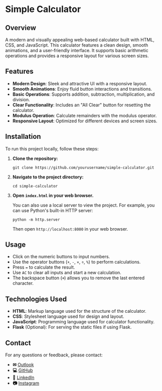 <!DOCTYPE html>
<html lang="en">
<head>
    <meta charset="UTF-8">
    <meta name="viewport" content="width=device-width, initial-scale=1.0">
    <title>README - Simple Calculator</title>
</head>
<body>
    <div class="container">
        <h1>Simple Calculator</h1>
        <div class="section">
            <h2>Overview</h2>
            <p>A modern and visually appealing web-based calculator built with HTML, CSS, and JavaScript. This calculator features a clean design, smooth animations, and a user-friendly interface. It supports basic arithmetic operations and provides a responsive layout for various screen sizes.</p>
        </div>
        <div class="section">
            <h2>Features</h2>
            <ul>
                <li><strong>Modern Design</strong>: Sleek and attractive UI with a responsive layout.</li>
                <li><strong>Smooth Animations</strong>: Enjoy fluid button interactions and transitions.</li>
                <li><strong>Basic Operations</strong>: Supports addition, subtraction, multiplication, and division.</li>
                <li><strong>Clear Functionality</strong>: Includes an "All Clear" button for resetting the calculator.</li>
                <li><strong>Modulus Operation</strong>: Calculate remainders with the modulus operator.</li>
                <li><strong>Responsive Layout</strong>: Optimized for different devices and screen sizes.</li>
            </ul>
        </div>
        <div class="section">
            <h2>Installation</h2>
            <p>To run this project locally, follow these steps:</p>
            <ol>
                <li><strong>Clone the repository:</strong></li>
                <pre><code>git clone https://github.com/yourusername/simple-calculator.git</code></pre>
                <li><strong>Navigate to the project directory:</strong></li>
                <pre><code>cd simple-calculator</code></pre>
                <li><strong>Open <code>index.html</code> in your web browser.</strong></li>
                <p>You can also use a local server to view the project. For example, you can use Python's built-in HTTP server:</p>
                <pre><code>python -m http.server</code></pre>
                <p>Then open <code>http://localhost:8000</code> in your web browser.</p>
            </ol>
        </div>
        <div class="section">
            <h2>Usage</h2>
            <ul>
                <li>Click on the numeric buttons to input numbers.</li>
                <li>Use the operator buttons (<code>+</code>, <code>-</code>, <code>×</code>, <code>÷</code>, <code>%</code>) to perform calculations.</li>
                <li>Press <code>=</code> to calculate the result.</li>
                <li>Use <code>AC</code> to clear all inputs and start a new calculation.</li>
                <li>The backspace button (<code>⌫</code>) allows you to remove the last entered character.</li>
            </ul>
        </div>
        <div class="section">
            <h2>Technologies Used</h2>
            <ul>
                <li><strong>HTML</strong>: Markup language used for the structure of the calculator.</li>
                <li><strong>CSS</strong>: Stylesheet language used for design and layout.</li>
                <li><strong>JavaScript</strong>: Programming language used for calculator functionality.</li>
                <li><strong>Flask</strong> (Optional): For serving the static files if using Flask.</li>
            </ul>
        </div>
        <div class="section">
            <h2>Contact</h2>
            <p>For any questions or feedback, please contact:</p>
            <ul>
                <li><strong>✉</strong> <a href="https://outlook.live.com/mail/0/deeplink/compose?mailtouri=mailto%3Aachalnm%40outlook.com">Outlook</a></li>
                <li><strong>💻</strong> <a href="https://github.com/achalnm" target="_blank">GitHub</a></li>
                <li><strong>🔗</strong> <a href="https://www.linkedin.com/in/achal-n-35153821b/" target="_blank">LinkedIn</a></li>
                <li><strong>📷</strong> <a href="https://www.instagram.com/achal_n26/" target="_blank">Instagram</a></li>
            </ul>
        </div>
    </div>
</body>
</html>
